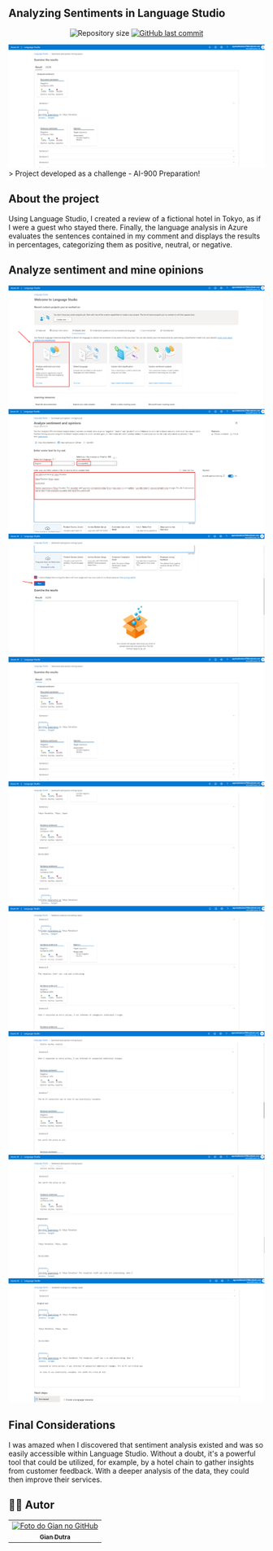## Analyzing Sentiments in Language Studio




<p align="center">
  <img alt="Repository size" src="https://img.shields.io/github/repo-size/GianDutra/Analyzing-Sentiments-in-Language-Studio">

   <a href="https://github.com/GianDutra/Analyzing-Sentiments-in-Language-Studio/commits/master">
    <img alt="GitHub last commit" src="https://img.shields.io/github/last-commit/GianDutra/Analyzing-Sentiments-in-Language-Studio">
  </a>
  
</p>
<img src="./images/5.png" alt="" title="Analyzing-Sentiments-in-Language-Studio">
> Project developed as a challenge - AI-900 Preparation!

## About the project

Using Language Studio, I created a review of a fictional hotel in Tokyo, as if I were a guest who stayed there. Finally, the language analysis in Azure evaluates the sentences contained in my comment and displays the results in percentages, categorizing them as positive, neutral, or negative.
  
## **Analyze sentiment and mine opinions**



<img src="./images/2.png" alt="">
<img src="./images/3.png" alt="">
<img src="./images/4.png" alt="">
<img src="./images/5.png" alt="">
<img src="./images/6.png" alt="">
<img src="./images/7.png" alt="">
<img src="./images/8.png" alt="">
<img src="./images/9.png" alt="">
<img src="./images/10.png" alt="">


## Final Considerations
I was amazed when I discovered that sentiment analysis existed and was so easily accessible within Language Studio. Without a doubt, it's a powerful tool that could be utilized, for example, by a hotel chain to gather insights from customer feedback. With a deeper analysis of the data, they could then improve their services.

## 👨‍💼 Autor

<table>
  <tr>
    <td align="center">
      <a href="#">
        <img src="https://github.com/GianDutra.png" width="100px;" alt="Foto do Gian no GitHub"/><br>
        <sub>
          <b>Gian Dutra</b>
        </sub>
      </a>
    </td>
  </tr>
</table>
